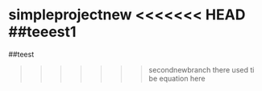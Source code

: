 simpleprojectnew
<<<<<<< HEAD
##teeest1
=======
##teest
>>>>>>> secondnewbranch
there used ti be equation here